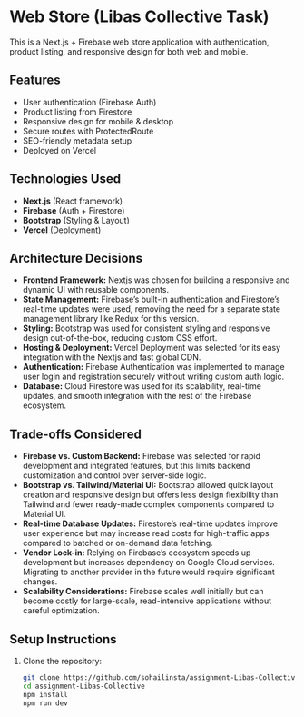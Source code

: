 # Web Store (Libas Collective Task)

This is a Next.js + Firebase web store application with authentication, product listing, and responsive design for both web and mobile.

## Features
- User authentication (Firebase Auth)
- Product listing from Firestore
- Responsive design for mobile & desktop
- Secure routes with ProtectedRoute
- SEO-friendly metadata setup
- Deployed on Vercel

## Technologies Used
- **Next.js** (React framework)
- **Firebase** (Auth + Firestore)
- **Bootstrap** (Styling & Layout)
- **Vercel** (Deployment)

## Architecture Decisions
- **Frontend Framework:** Nextjs was chosen for building a responsive and dynamic UI with reusable components.
- **State Management:** Firebase’s built-in authentication and Firestore’s real-time updates were used, removing the need for a separate state management library like Redux for this version.
- **Styling:** Bootstrap was used for consistent styling and responsive design out-of-the-box, reducing custom CSS effort.
- **Hosting & Deployment:** Vercel Deployment was selected for its easy integration with the Nextjs and fast global CDN.
- **Authentication:** Firebase Authentication was implemented to manage user login and registration securely without writing custom auth logic.
- **Database:** Cloud Firestore was used for its scalability, real-time updates, and smooth integration with the rest of the Firebase ecosystem.

## Trade-offs Considered
- **Firebase vs. Custom Backend:** Firebase was selected for rapid development and integrated features, but this limits backend customization and control over server-side logic.
- **Bootstrap vs. Tailwind/Material UI:** Bootstrap allowed quick layout creation and responsive design but offers less design flexibility than Tailwind and fewer ready-made complex components compared to Material UI.
- **Real-time Database Updates:** Firestore’s real-time updates improve user experience but may increase read costs for high-traffic apps compared to batched or on-demand data fetching.
- **Vendor Lock-in:** Relying on Firebase’s ecosystem speeds up development but increases dependency on Google Cloud services. Migrating to another provider in the future would require significant changes.
- **Scalability Considerations:** Firebase scales well initially but can become costly for large-scale, read-intensive applications without careful optimization.


## Setup Instructions
1. Clone the repository:
   ```bash
   git clone https://github.com/sohailinsta/assignment-Libas-Collective.git
   cd assignment-Libas-Collective
   npm install
   npm run dev

